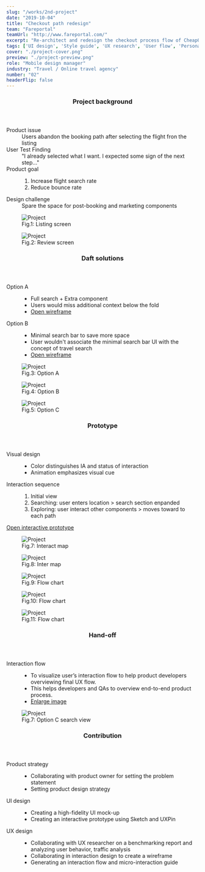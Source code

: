 ```yaml
---
slug: "/works/2nd-project"
date: "2019-10-04"
title: "Checkout path redesign"
team: "Fareportal"
teamUrl: "http://www.fareportal.com/"
excerpt: "Re-architect and redesign the checkout process flow of CheapOair iOS native application to reduce the 'abandon cart' scenario"
tags: ['UI design', 'Style guide', 'UX research', 'User flow', 'Persona', 'Wireframe', 'Prototype', 'Interaction', 'iOS HIG', 'Front-end', 'Styled components', 'REACT JS']
cover: "./project-cover.png"
preview: "./project-preview.png"
role: "Mobile design manager"
industry: "Travel / Online travel agency"
number: "02"
headerFlip: false
---
```


<div class="content-section project-content project-content--4/6 project-content--flipped">
  <div class="project-content__column">
    <header class="content-section__header">
      <h3 class="h3">Project background</h3>
    </header>
    <dl>
      <dt>Product issue</dt>
      <dd>
        Users abandon the booking path after selecting the flight fron the listing
      </dd>
      <dt>User Test Finding</dt>
      <dd>
        "I already selected what I want. I expected some sign of the next step..."
      </dd>
      <dt>Product goal</dt>
      <dd>
        <ol class="ordered-list">
          <li>Increase flight search rate</li>
          <li>Reduce bounce rate</li>
        </ol>
      </dd>
      <dt>Design challenge</dt>
      <dd>
        Spare the space for post-booking and marketing components
      </dd>
    </dl>
  </div>
  <div class="project-content__column project-content__image project-content__image--2">
    <figure class="project-content__figure">
      <img src="./project01.png" alt="Project" />
      <figcaption>Fig.1: Listing screen</figcaption>
    </figure>
    <figure class="project-content__figure">
      <img src="./project02.png" alt="Project" />
      <figcaption>Fig.2: Review screen</figcaption>
    </figure>
  </div>
</div>
<div class="content-section project-content">
  <div class="project-content__column">
    <header class="content-section__header">
      <h3 class="h3">Daft solutions</h3>
    </header>
    <dl>
      <dt>Option A</dt>
      <dd>
        <ul class="bulleted-list">
          <li>Full search + Extra component</li>
          <li>Users would miss additional context below the fold</li>
          <li><a href="https://projects.invisionapp.com/share/MPNTZTV9RHG#/screens/318101850" target="_blank" rel="noreferrer" class="text-sm text-gray-600">Open wireframe</a></li>
        </ul>
      </dd>
      <dt>Option B</dt>
      <dd>
        <ul class="bulleted-list">
          <li>Minimal search bar to save more space</li>
          <li>User wouldn't associate the minimal search bar UI with the concept of travel search</li>
          <li><a href="https://projects.invisionapp.com/share/MPNTZTV9RHG#/screens/317587837" target="_blank" rel="noreferrer" class="text-sm text-gray-600">Open wireframe</a></li>
        </ul>
      </dd>
    </dl>
  </div>
  <div class="project-content__column project-content__image project-content__image--block">
    <figure class="project-content__figure">
      <img src="./project03.png" alt="Project" />
      <figcaption>Fig.3: Option A</figcaption>
    </figure>
    <figure class="project-content__figure">
      <img src="./project04.png" alt="Project" />
      <figcaption>Fig.4: Option B</figcaption>
    </figure>
    <figure class="project-content__figure">
      <img src="./project05.png" alt="Project"/>
      <figcaption>Fig.5: Option C</figcaption>
    </figure>
  </div>
</div>
<div class="content-section project-content">
  <div class="project-content__column">
    <header class="content-section__header">
      <h3 class="h3">Prototype</h3>
    </header>
    <dl>
      <dt>Visual design</dt>
      <dd>
        <ul class="bulleted-list">
          <li>Color distinguishes IA and status of interaction</li>
          <li>Animation emphasizes visual cue</li>
        </ul>
      </dd>
      <dt>Interaction sequence</dt>
      <dd>
        <ol class="ordered-list">
          <li>Initial view</li>
          <li>Searching: user enters location > search section enpanded</li>
          <li>Exploring: user interact other components > moves toward to each path</li>
        </ol>
      </dd>
    </dl>
    <a href="https://preview.uxpin.com/6178e38c68fdc4e35512c57e84b9a96790b8c9b2#/pages//simulate/sitemap?mode=ch" target="_blank" rel="noreferrer" class="button button--ghost button--sm mt-4">Open interactive prototype</a>
  </div>
  <div class="project-content__column project-content__image project-content__image--block">
    <figure class="project-content__figure">
      <img src="./project07.png" alt="Project"/>
      <figcaption>Fig.7: Interact map</figcaption>
    </figure>
    <figure class="project-content__figure">
      <img src="./project08.png" alt="Project"/>
      <figcaption>Fig.8: Inter map</figcaption>
    </figure>
    <figure class="project-content__figure">
      <img src="./project09.png" alt="Project"/>
      <figcaption>Fig.9: Flow chart</figcaption>
    </figure>
    <figure class="project-content__figure">
      <img src="./project10.png" alt="Project"/>
      <figcaption>Fig.10: Flow chart</figcaption>
    </figure>
    <figure class="project-content__figure">
      <img src="./project11.png" alt="Project"/>
      <figcaption>Fig.11: Flow chart</figcaption>
    </figure>
  </div>
</div>
<div class="content-section project-content">
  <div class="project-content__column">
    <header class="content-section__header">
      <h3 class="h3">Hand-off</h3>
    </header>
    <dl>
      <dt>Interaction flow</dt>
      <dd>
        <ul class="bulleted-list">
          <li>To visualize user’s interaction flow to help product developers overviewing final UX flow.</li>
          <li>This helps developers and QAs to overview end-to-end product process.</li>
          <li><a href="https://drive.google.com/file/d/1e4CmK73HWg_kwraxP7-GWWBLrzHwWX0L/view" target="_blank" rel="noreferrer" class="text-sm text-gray-600">Enlarge image</a></li>
        </ul>
      </dd>
    </dl>
  </div>
  <div class="project-content__column project-content__image project-content__image--filled">
    <figure class="project-content__figure">
      <img src="./project06.jpg" alt="Project"/>
      <figcaption>Fig.7: Option C search view</figcaption>
    </figure>
  </div>
</div>
<div class="content-section project-content">
  <div class="project-content__column">
    <header class="content-section__header">
      <h3 class="h3">Contribution</h3>
    </header>
    <dl class="-mx-8 md:mx-0 lg:-mr-16 p-8 bg-white rounded-md shadow">
      <dt>Product strategy</dt>
      <dd>
        <ul class="bulleted-list">
          <li>Collaborating with product owner for setting the problem statement</li>
          <li>Setting product design strategy</li>
        </ul>
      </dd>
      <dt>UI design</dt>
      <dd>
        <ul class="bulleted-list">
          <li>Creating a high-fidelity UI mock-up</li>
          <li>Creating an interactive prototype using Sketch and UXPin</li>
        </ul>
      </dd>
      <dt>UX design</dt>
      <dd>
        <ul class="bulleted-list">
          <li>Collaborating with UX researcher on a benchmarking report and analyzing user behavior, traffic analysis</li>
          <li>Collaborating in interaction design to create a wireframe</li>
          <li>Generating an interaction flow and micro-interaction guide</li>
        </ul>
      </dd>
    </dl>
  </div>
</div>
